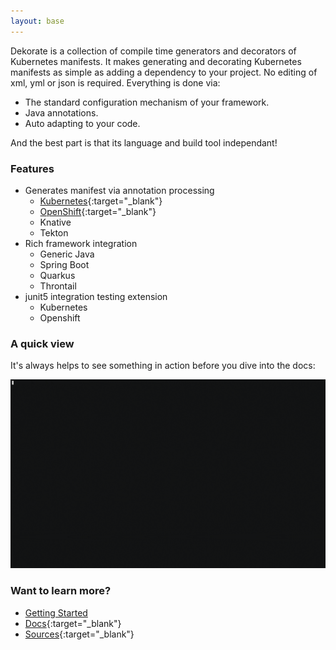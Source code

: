 ```yaml
---
layout: base
---
```


Dekorate is a collection of compile time generators and decorators of Kubernetes manifests.
It makes generating and decorating Kubernetes manifests as simple as adding a dependency to your project.
No editing of xml, yml or json is required. Everything is done via:

- The standard configuration mechanism of your framework.
- Java annotations.
- Auto adapting to your code.

And the best part is that its language and build tool independant!

### Features
- Generates manifest via annotation processing
  - [Kubernetes](kubernetes/index.md){:target="_blank"}
  - [OpenShift](openshift/index.md){:target="_blank"}
  - Knative
  - Tekton
- Rich framework integration
  - Generic Java 
  - Spring Boot
  - Quarkus
  - Throntail
- junit5 integration testing extension
  - Kubernetes
  - Openshift

### A quick view

It's always helps to see something in action before you dive into the docs:

![asciicast](assets/images/dekorate-spring-hello-world.gif "Dekorate Spring Boot Hello World Asciicast") 


### Want to learn more?

- [Getting Started](getting-started)
- [Docs](dekorate){:target="_blank"}
- [Sources](https://github.com/dekorateio/dekorate){:target="_blank"}
